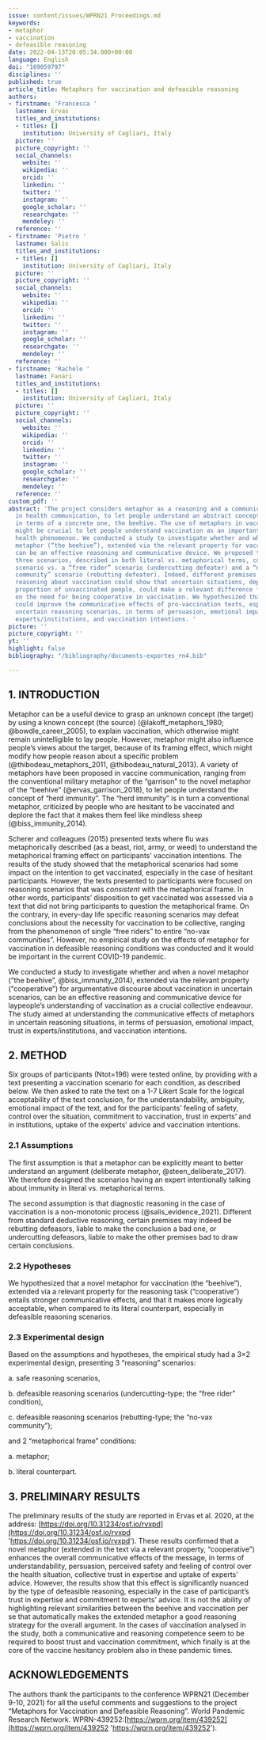 ```yaml
---
issue: content/issues/WPRN21 Proceedings.md
keywords:
- metaphor
- vaccination
- defeasible reasoning
date: 2022-04-13T20:05:34.000+00:00
language: English
doi: "169059797"
disciplines: ''
published: true
article_title: Metaphors for vaccination and defeasible reasoning
authors:
- firstname: 'Francesca '
  lastname: Ervas
  titles_and_institutions:
  - titles: []
    institution: University of Cagliari, Italy
  picture: ''
  picture_copyright: ''
  social_channels:
    website: ''
    wikipedia: ''
    orcid: ''
    linkedin: ''
    twitter: ''
    instagram: ''
    google_scholar: ''
    researchgate: ''
    mendeley: ''
  reference: ''
- firstname: 'Pietro '
  lastname: Salis
  titles_and_institutions:
  - titles: []
    institution: University of Cagliari, Italy
  picture: ''
  picture_copyright: ''
  social_channels:
    website: ''
    wikipedia: ''
    orcid: ''
    linkedin: ''
    twitter: ''
    instagram: ''
    google_scholar: ''
    researchgate: ''
    mendeley: ''
  reference: ''
- firstname: 'Rachele '
  lastname: Fanari
  titles_and_institutions:
  - titles: []
    institution: University of Cagliari, Italy
  picture: ''
  picture_copyright: ''
  social_channels:
    website: ''
    wikipedia: ''
    orcid: ''
    linkedin: ''
    twitter: ''
    instagram: ''
    google_scholar: ''
    researchgate: ''
    mendeley: ''
  reference: ''
custom_pdf: ''
abstract: 'The project considers metaphor as a reasoning and a communicative device
  in health communication, to let people understand an abstract concept, vaccination,
  in terms of a concrete one, the beehive. The use of metaphors in vaccine communication
  might be crucial to let people understand vaccination as an important collective
  health phenomenon. We conducted a study to investigate whether and when a novel
  metaphor (“the beehive”), extended via the relevant property for vaccination (“cooperative”),
  can be an effective reasoning and communicative device. We proposed to participants
  three scenarios, described in both literal vs. metaphorical terms, comparing a safe
  scenario vs. a “free rider” scenario (undercutting defeater) and a “non-vaccinated
  community” scenario (rebutting defeater). Indeed, different premises in defeasible
  reasoning about vaccination could show that uncertain situations, depending on the
  proportion of unvaccinated people, could make a relevant difference for the conclusion
  on the need for being cooperative in vaccination. We hypothesized that metaphors
  could improve the communicative effects of pro-vaccination texts, especially in
  uncertain reasoning scenarios, in terms of persuasion, emotional impact, trust in
  experts/institutions, and vaccination intentions. '
picture: ''
picture_copyright: ''
yt: ''
highlight: false
bibliography: "/bibliography/documents-exportes_rn4.bib"

---
```

## 1. INTRODUCTION

Metaphor can be a useful device to grasp an unknown concept (the target) by using a known concept (the source) (@lakoff_metaphors_1980; @bowdle_career_2005), to explain vaccination, which otherwise might remain unintelligible to lay people. However, metaphor might also influence people’s views about the target, because of its framing effect, which might modify how people reason about a specific problem (@thibodeau_metaphors_2011, @thibodeau_natural_2013). A variety of metaphors have been proposed in vaccine communication, ranging from the conventional military metaphor of the “garrison” to the novel metaphor of the “beehive” (@ervas_garrison_2018), to let people understand the concept of “herd immunity”. The “herd immunity” is in turn a conventional metaphor, criticized by people who are hesitant to be vaccinated and deplore the fact that it makes them feel like mindless sheep (@biss_immunity_2014).

Scherer and colleagues (2015) presented texts where flu was metaphorically described (as a beast, riot, army, or weed) to understand the metaphorical framing effect on participants’ vaccination intentions. The results of the study showed that the metaphorical scenarios had some impact on the intention to get vaccinated, especially in the case of hesitant participants. However, the texts presented to participants were focused on reasoning scenarios that was _consistent_ with the metaphorical frame. In other words, participants’ disposition to get vaccinated was assessed via a text that did not bring participants to question the metaphorical frame. On the contrary, in every-day life specific reasoning scenarios may defeat conclusions about the necessity for vaccination to be collective, ranging from the phenomenon of single “free riders” to entire “no-vax communities”. However, no empirical study on the effects of metaphor for vaccination in defeasible reasoning conditions was conducted and it would be important in the current COVID-19 pandemic.

We conducted a study to investigate whether and when a novel metaphor (“the beehive”, @biss_immunity_2014), extended via the relevant property (“cooperative”) for argumentative discourse about vaccination in uncertain scenarios, can be an effective reasoning and communicative device for laypeople’s understanding of vaccination as a crucial collective endeavour. The study aimed at understanding the communicative effects of metaphors in uncertain reasoning situations, in terms of persuasion, emotional impact, trust in experts/institutions, and vaccination intentions.

## 2. METHOD

Six groups of participants (Ntot=196) were tested online, by providing with a text presenting a vaccination scenario for each condition, as described below. We then asked to rate the text on a 1-7 Likert Scale for the logical acceptability of the text conclusion, for the understandability, ambiguity, emotional impact of the text, and for the participants’ feeling of safety, control over the situation, commitment to vaccination, trust in experts’ and in institutions, uptake of the experts’ advice and vaccination intentions.

### 2.1 Assumptions

The first assumption is that a metaphor can be explicitly meant to better understand an argument (deliberate metaphor, @steen_deliberate_2017). We therefore designed the scenarios having an expert intentionally talking about immunity in literal vs. metaphorical terms.

The second assumption is that diagnostic reasoning in the case of vaccination is a non-monotonic process (@salis_evidence_2021). Different from standard deductive reasoning, certain premises may indeed be rebutting defeasors, liable to make the conclusion a bad one, or undercutting defeasors, liable to make the other premises bad to draw certain conclusions.

### 2.2 Hypotheses

We hypothesized that a novel metaphor for vaccination (the “beehive”), extended via a relevant property for the reasoning task (“cooperative”) entails stronger communicative effects, and that it makes more logically acceptable, when compared to its literal counterpart, especially in defeasible reasoning scenarios.

### 2.3 Experimental design

Based on the assumptions and hypotheses, the empirical study had a 3×2 experimental design, presenting 3 “reasoning” scenarios:

a. safe reasoning scenarios,

b. defeasible reasoning scenarios (undercutting-type; the “free rider” condition),

c. defeasible reasoning scenarios (rebutting-type; the “no-vax community”);

and 2 “metaphorical frame” conditions:

a. metaphor;

b. literal counterpart.

## 3. PRELIMINARY RESULTS

The preliminary results of the study are reported in Ervas et al. 2020, at the address: [https://doi.org/10.31234/osf.io/rvxpd](https://doi.org/10.31234/osf.io/rvxpd 'https://doi.org/10.31234/osf.io/rvxpd'). These results confirmed that a novel metaphor (extended in the text via a relevant property, “cooperative”) enhances the overall communicative effects of the message, in terms of understandability, persuasion, perceived safety and feeling of control over the health situation, collective trust in expertise and uptake of experts’ advice. However, the results show that this effect is significantly nuanced by the type of defeasible reasoning, especially in the case of participant’s trust in expertise and commitment to experts’ advice. It is not the ability of highlighting relevant similarities between the beehive and vaccination per se that automatically makes the extended metaphor a good reasoning strategy for the overall argument. In the cases of vaccination analysed in the study, both a communicative and reasoning competence seem to be required to boost trust and vaccination commitment, which finally is at the core of the vaccine hesitancy problem also in these pandemic times.

## ACKNOWLEDGEMENTS

The authors thank the participants to the conference WPRN21 (December 9-10, 2021) for all the useful comments and suggestions to the project “Metaphors for Vaccination and Defeasible Reasoning”. World Pandemic Research Network. WPRN-439252:[https://wprn.org/item/439252](https://wprn.org/item/439252 'https://wprn.org/item/439252').